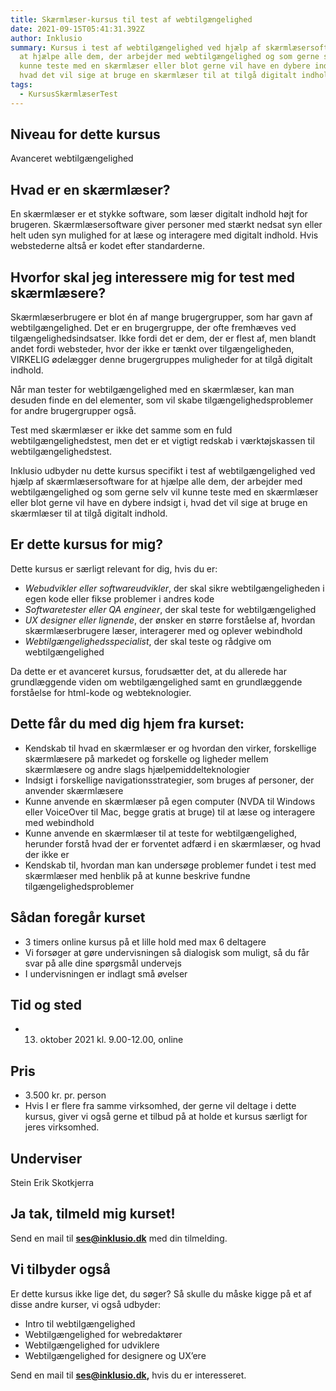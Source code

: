 ```yaml
---
title: Skærmlæser-kursus til test af webtilgængelighed
date: 2021-09-15T05:41:31.392Z
author: Inklusio
summary: Kursus i test af webtilgængelighed ved hjælp af skærmlæsersoftware. For
  at hjælpe alle dem, der arbejder med webtilgængelighed og som gerne selv vil
  kunne teste med en skærmlæser eller blot gerne vil have en dybere indsigt i,
  hvad det vil sige at bruge en skærmlæser til at tilgå digitalt indhold.
tags:
  - KursusSkærmlæserTest
---
```

## Niveau for dette kursus

Avanceret webtilgængelighed

## Hvad er en skærmlæser?

En skærmlæser er et stykke software, som læser digitalt indhold højt for brugeren. Skærmlæsersoftware giver personer med stærkt nedsat syn eller helt uden syn mulighed for at læse og interagere med digitalt indhold. Hvis webstederne altså er kodet efter standarderne.

## Hvorfor skal jeg interessere mig for test med skærmlæsere?

Skærmlæserbrugere er blot én af mange brugergrupper, som har gavn af webtilgængelighed. Det er en brugergruppe, der ofte fremhæves ved tilgængelighedsindsatser. Ikke fordi det er dem, der er flest af, men blandt andet fordi websteder, hvor der ikke er tænkt over tilgængeligheden, VIRKELIG ødelægger denne brugergruppes muligheder for at tilgå digitalt indhold.

Når man tester for webtilgængelighed med en skærmlæser, kan man desuden finde en del elementer, som vil skabe tilgængelighedsproblemer for andre brugergrupper også.

Test med skærmlæser er ikke det samme som en fuld webtilgængelighedstest, men det er et vigtigt redskab i værktøjskassen til webtilgængelighedstest.

Inklusio udbyder nu dette kursus specifikt i test af webtilgængelighed ved hjælp af skærmlæsersoftware for at hjælpe alle dem, der arbejder med webtilgængelighed og som gerne selv vil kunne teste med en skærmlæser eller blot gerne vil have en dybere indsigt i, hvad det vil sige at bruge en skærmlæser til at tilgå digitalt indhold.

## Er dette kursus for mig?

Dette kursus er særligt relevant for dig, hvis du er:

* *Webudvikler eller softwareudvikler*, der skal sikre webtilgængeligheden i egen kode eller fikse problemer i andres kode
* *Softwaretester eller QA engineer*, der skal teste for webtilgængelighed
* *UX designer eller lignende*, der ønsker en større forståelse af, hvordan skærmlæserbrugere læser, interagerer med og oplever webindhold
* *Webtilgængelighedsspecialist*, der skal teste og rådgive om webtilgængelighed

Da dette er et avanceret kursus, forudsætter det, at du allerede har grundlæggende viden om webtilgængelighed samt en grundlæggende forståelse for html-kode og webteknologier.

## Dette får du med dig hjem fra kurset:

* Kendskab til hvad en skærmlæser er og hvordan den virker, forskellige skærmlæsere på markedet og forskelle og ligheder mellem skærmlæsere og andre slags hjælpemiddelteknologier
* Indsigt i forskellige navigationsstrategier, som bruges af personer, der anvender skærmlæsere
* Kunne anvende en skærmlæser på egen computer (NVDA til Windows eller VoiceOver til Mac, begge gratis at bruge) til at læse og interagere med webindhold
* Kunne anvende en skærmlæser til at teste for webtilgængelighed, herunder forstå hvad der er forventet adfærd i en skærmlæser, og hvad der ikke er
* Kendskab til, hvordan man kan undersøge problemer fundet i test med skærmlæser med henblik på at kunne beskrive fundne tilgængelighedsproblemer

## Sådan foregår kurset

* 3 timers online kursus på et lille hold med max 6 deltagere
* Vi forsøger at gøre undervisningen så dialogisk som muligt, så du får svar på alle dine spørgsmål undervejs
* I undervisningen er indlagt små øvelser

## Tid og sted

* 13. oktober 2021 kl. 9.00-12.00, online

## Pris

* 3.500 kr. pr. person
* Hvis I er flere fra samme virksomhed, der gerne vil deltage i dette kursus, giver vi også gerne et tilbud på at holde et kursus særligt for jeres virksomhed.

## Underviser

Stein Erik Skotkjerra

## Ja tak, tilmeld mig kurset!

Send en mail til **ses@inklusio.dk** med din tilmelding.



## Vi tilbyder også

Er dette kursus ikke lige det, du søger? 
Så skulle du måske kigge på et af disse andre kurser, vi også udbyder:

* Intro til webtilgængelighed
* Webtilgængelighed for webredaktører
* Webtilgængelighed for udviklere
* Webtilgængelighed for designere og UX’ere

Send en mail til **ses@inklusio.dk,** hvis du er interesseret.